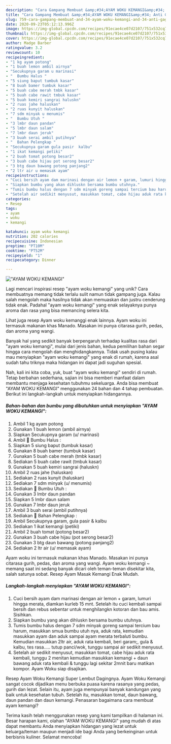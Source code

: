 ```yaml
---
description: "Cara Gampang Membuat &amp;#34;AYAM WOKU KEMANGI&amp;#34; Anti Gagal"
title: "Cara Gampang Membuat &amp;#34;AYAM WOKU KEMANGI&amp;#34; Anti Gagal"
slug: 759-cara-gampang-membuat-and-34-ayam-woku-kemangi-and-34-anti-gagal
date: 2020-09-23T05:12:13.996Z
image: https://img-global.cpcdn.com/recipes/91ecae4ce07d2107/751x532cq70/ayam-woku-kemangi-foto-resep-utama.jpg
thumbnail: https://img-global.cpcdn.com/recipes/91ecae4ce07d2107/751x532cq70/ayam-woku-kemangi-foto-resep-utama.jpg
cover: https://img-global.cpcdn.com/recipes/91ecae4ce07d2107/751x532cq70/ayam-woku-kemangi-foto-resep-utama.jpg
author: Madge Barber
ratingvalue: 3.2
reviewcount: 10
recipeingredient:
- "1 kg ayam potong"
- "1 buah lemon ambil airnya"
- "Secukupnya garam u marinasi"
- "  Bumbu Halus "
- "5 siung baput tumbuk kasar"
- "8 buah bamer tumbuk kasar"
- "5 buah cabe merah tmbk kasar"
- "5 buah cabe rawit tmbuk kasar"
- "5 buah kemiri sangrai haluskn"
- "2 ruas jahe haluskan"
- "2 ruas kunyit haluskan"
- "7 sdm minyak u menumis"
- "  Bumbu Utuh "
- "3 lmbr daun pandan"
- "5 lmbr daun salam"
- "7 lmbr daun jeruk"
- "3 buah serai ambil putihnya"
- "  Bahan Pelengkap "
- "Secukupnya garam gula pasir  kalbu"
- "1 ikat kemangi petiki"
- "2 buah tomat potong besar2"
- "3 buah cabe hijau pot serong besar2"
- "3 btg daun bawang potong panjang2"
- "2 ltr air u memasak ayam"
recipeinstructions:
- "Cuci bersih ayam dam marinasi dengan air lemon + garam, lumuri hingga merata, diamkan kurleb 15 mnt. Setelah itu cuci kembali sampai bersih dan rebus sebentar untuk menghilangkn kotoran dan bau amis. Sisihkan."
- "Siapkan bumbu yang akan dihluskn bersama bumbu utuhnya."
- "Tumis bumbu halus dengan 7 sdm minyak goreng sampai tercium bau harum, masukkan smua bumbu utuh nya, aduk rata, kemudian masukkan ayam dan aduk sampai ayam merata terbaluti bumbu. Kemudian masukkan 2ltr air, aduk rata kembali, beri garam;, gula &amp; kalbu, tes rasa..... tutup panci/wok, tunggu sampai air sedikit menyusut."
- "Setelah air sedikit menyusut, masukkan tomat, cabe hijau aduk rata kembali, tunggu 2 menitan kemudian masukkan kemangi + daun bawang aduk rata kembali &amp; tunggu lagi sekitar 2mnit baru matikan kompor. Ayam Woku siap disajikan."
categories:
- Resep
tags:
- ayam
- woku
- kemangi

katakunci: ayam woku kemangi 
nutrition: 202 calories
recipecuisine: Indonesian
preptime: "PT10M"
cooktime: "PT52M"
recipeyield: "1"
recipecategory: Dinner

---
```



![&#34;AYAM WOKU KEMANGI&#34;](https://img-global.cpcdn.com/recipes/91ecae4ce07d2107/751x532cq70/ayam-woku-kemangi-foto-resep-utama.jpg)

Lagi mencari inspirasi resep &#34;ayam woku kemangi&#34; yang unik? Cara membuatnya memang tidak terlalu sulit namun tidak gampang juga. Kalau salah mengolah maka hasilnya tidak akan memuaskan dan justru cenderung tidak enak. Padahal &#34;ayam woku kemangi&#34; yang enak selayaknya punya aroma dan rasa yang bisa memancing selera kita.

Lihat juga resep Ayam woku kemanggi enak lainnya. Ayam woku ini termasuk makanan khas Manado. Masakan ini punya citarasa gurih, pedas, dan aroma yang wangi.

Banyak hal yang sedikit banyak berpengaruh terhadap kualitas rasa dari &#34;ayam woku kemangi&#34;, mulai dari jenis bahan, kedua pemilihan bahan segar hingga cara mengolah dan menghidangkannya. Tidak usah pusing kalau mau menyiapkan &#34;ayam woku kemangi&#34; yang enak di rumah, karena asal sudah tahu triknya maka hidangan ini dapat jadi suguhan spesial.


Nah, kali ini kita coba, yuk, buat &#34;ayam woku kemangi&#34; sendiri di rumah. Tetap berbahan sederhana, sajian ini bisa memberi manfaat dalam membantu menjaga kesehatan tubuhmu sekeluarga. Anda bisa membuat &#34;AYAM WOKU KEMANGI&#34; menggunakan 24 bahan dan 4 tahap pembuatan. Berikut ini langkah-langkah untuk menyiapkan hidangannya.

<!--inarticleads1-->

##### Bahan-bahan dan bumbu yang dibutuhkan untuk menyiapkan &#34;AYAM WOKU KEMANGI&#34;:

1. Ambil 1 kg ayam potong
1. Gunakan 1 buah lemon (ambil airnya)
1. Siapkan Secukupnya garam (u/ marinasi)
1. Ambil  🦁 Bumbu Halus :
1. Siapkan 5 siung baput (tumbuk kasar)
1. Gunakan 8 buah bamer (tumbuk kasar)
1. Gunakan 5 buah cabe merah (tmbk kasar)
1. Sediakan 5 buah cabe rawit (tmbuk kasar)
1. Gunakan 5 buah kemiri sangrai (haluskn)
1. Ambil 2 ruas jahe (haluskan)
1. Sediakan 2 ruas kunyit (haluskan)
1. Sediakan 7 sdm minyak (u/ menumis)
1. Sediakan  🦁 Bumbu Utuh :
1. Gunakan 3 lmbr daun pandan
1. Siapkan 5 lmbr daun salam
1. Gunakan 7 lmbr daun jeruk
1. Ambil 3 buah serai (ambil putihnya)
1. Sediakan  🦁 Bahan Pelengkap :
1. Ambil Secukupnya garam, gula pasir &amp; kalbu
1. Sediakan 1 ikat kemangi (petiki)
1. Ambil 2 buah tomat (potong besar2)
1. Gunakan 3 buah cabe hijau (pot serong besar2)
1. Gunakan 3 btg daun bawang (potong panjang2)
1. Sediakan 2 ltr air (u/ memasak ayam)


Ayam woku ini termasuk makanan khas Manado. Masakan ini punya citarasa gurih, pedas, dan aroma yang wangi. Ayam woku kemangi ~ memang saat ini sedang banyak dicari oleh teman-teman disekitar kita, salah satunya sobat. Resep Ayam Masak Kemangi Enak Mudah. 

<!--inarticleads2-->

##### Langkah-langkah menyiapkan &#34;AYAM WOKU KEMANGI&#34;:

1. Cuci bersih ayam dam marinasi dengan air lemon + garam, lumuri hingga merata, diamkan kurleb 15 mnt. Setelah itu cuci kembali sampai bersih dan rebus sebentar untuk menghilangkn kotoran dan bau amis. Sisihkan.
1. Siapkan bumbu yang akan dihluskn bersama bumbu utuhnya.
1. Tumis bumbu halus dengan 7 sdm minyak goreng sampai tercium bau harum, masukkan smua bumbu utuh nya, aduk rata, kemudian masukkan ayam dan aduk sampai ayam merata terbaluti bumbu. Kemudian masukkan 2ltr air, aduk rata kembali, beri garam;, gula &amp; kalbu, tes rasa..... tutup panci/wok, tunggu sampai air sedikit menyusut.
1. Setelah air sedikit menyusut, masukkan tomat, cabe hijau aduk rata kembali, tunggu 2 menitan kemudian masukkan kemangi + daun bawang aduk rata kembali &amp; tunggu lagi sekitar 2mnit baru matikan kompor. Ayam Woku siap disajikan.


Resep Ayam Woku Kemangi Super Lembut Dagingnya. Ayam Woku Kemangi sangat cocok dijadikan menu berbuka puasa karena rasanya yang pedas, gurih dan lezat. Selain itu, ayam juga mempunyai banyak kandungan yang baik untuk kesehatan tubuh. Setelah itu, masukkan tomat, daun bawang, daun pandan dan daun kemangi. Penasaran bagaimana cara membuat ayam kemangi? 

Terima kasih telah menggunakan resep yang kami tampilkan di halaman ini. Besar harapan kami, olahan &#34;AYAM WOKU KEMANGI&#34; yang mudah di atas dapat membantu Anda menyiapkan hidangan yang lezat untuk keluarga/teman maupun menjadi ide bagi Anda yang berkeinginan untuk berbisnis kuliner. Selamat mencoba!

